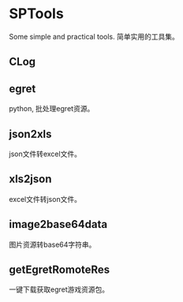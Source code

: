 # SPTools
Some simple and practical tools.
简单实用的工具集。

## CLog

## egret

python, 批处理egret资源。

## json2xls

json文件转excel文件。

## xls2json

excel文件转json文件。

## image2base64data

图片资源转base64字符串。

## getEgretRomoteRes

一键下载获取egret游戏资源包。
